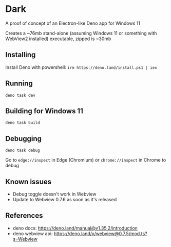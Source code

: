 # Dark

A proof of concept of an Electron-like Deno app for Windows 11

Creates a ~76mb stand-alone (assuming Windows 11 or something with WebView2 installed) executable, zipped is ~30mb

## Installing

Install Deno with powershell: `irm https://deno.land/install.ps1 | iex`

## Running

`deno task dev`

## Building for Windows 11

`deno task build`

## Debugging

`deno task debug`

Go to `edge://inspect` in Edge (Chromium) or `chrome://inspect` in Chrome to debug

## Known issues

- Debug toggle doesn't work in Webview
- Update to Webview 0.7.6 as soon as it's released

## References

- deno docs: https://deno.land/manual@v1.35.2/introduction
- deno webview api: https://deno.land/x/webview@0.7.5/mod.ts?s=Webview